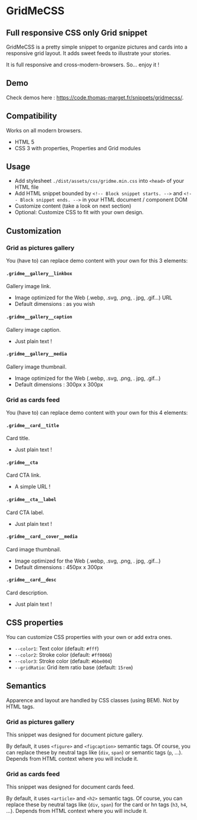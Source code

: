 # GridMeCSS

## Full responsive CSS only Grid snippet

GridMeCSS is a pretty simple snippet to organize pictures and cards into a responsive grid layout. It adds sweet feeds to illustrate your stories.

It is full responsive and cross-modern-browsers. So... enjoy it !

## Demo

Check demos here : https://code.thomas-marget.fr/snippets/gridmecss/.

## Compatibility

Works on all modern browsers.

- HTML 5
- CSS 3 with properties, Properties and Grid modules

## Usage

- Add stylesheet `./dist/assets/css/gridme.min.css` into `<head>` of your HTML file
- Add HTML snippet bounded by `<!-- Block snippet starts. -->` and `<!-- Block snippet ends. -->` in your HTML document / component DOM
- Customize content (take a look on next section)
- Optional: Customize CSS to fit with your own design.


## Customization

### Grid as pictures gallery

You (have to) can replace demo content with your own for this 3 elements:

#### `.gridme__gallery__linkbox`

Gallery image link.
- Image optimized for the Web (.webp, .svg, .png, . jpg, .gif...) URL
- Default dimensions : as you wish

#### `.gridme__gallery__caption`

Gallery image caption.
- Just plain text !

#### `.gridme__gallery__media`

Gallery image thumbnail.
- Image optimized for the Web (.webp, .svg, .png, . jpg, .gif...)
- Default dimensions : 300px x 300px

### Grid as cards feed

You (have to) can replace demo content with your own for this 4 elements:

#### `.gridme__card__title`

Card title.
- Just plain text !

#### `.gridme__cta`

Card CTA link.
- A simple URL !

#### `.gridme__cta__label`

Card CTA label.
- Just plain text !

#### `.gridme__card__cover__media`

Card image thumbnail.
- Image optimized for the Web (.webp, .svg, .png, . jpg, .gif...)
- Default dimensions : 450px x 300px

#### `.gridme__card__desc`

Card description.
- Just plain text !

## CSS properties

You can customize CSS properties with your own or add extra ones.

- `--color1`: Text color (default: `#fff`)
- `--color2`: Stroke color (default: `#ff0066`)
- `--color3`: Stroke color (default: `#bbe004`)
- `--gridRatio`: Grid item ratio base (default: `15rem`)

## Semantics

Apparence and layout are handled by CSS classes (using BEM). Not by HTML tags.

### Grid as pictures gallery

This snippet was designed for document picture gallery.

By default, it uses `<figure>` and `<figcaption>` semantic tags. Of course, you can replace these by neutral tags like (`div`, `span`) or semantic tags (`p`, ...). Depends from HTML context where you will include it.

### Grid as cards feed

This snippet was designed for document cards feed.

By default, it uses `<article>` and `<h2>` semantic tags. Of course, you can replace these by neutral tags like (`div`, `span`) for the card or hn tags (`h3`, `h4`, ...). Depends from HTML context where you will include it.
